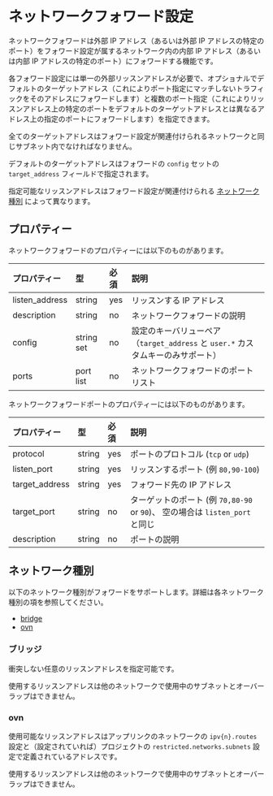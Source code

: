 # ネットワークフォワード設定

ネットワークフォワードは外部 IP アドレス（あるいは外部 IP アドレスの特定のポート）をフォワード設定が属するネットワーク内の内部 IP アドレス（あるいは内部 IP アドレスの特定のポート）にフォワードする機能です。

各フォワード設定には単一の外部リッスンアドレスが必要で、オプショナルでデフォルトのターゲットアドレス（これによりポート指定にマッチしないトラフィックをそのアドレスにフォワードします）と複数のポート指定（これによりリッスンアドレス上の特定のポートをデフォルトのターゲットアドレスとは異なるアドレス上の指定のポートにフォワードします）を指定できます。

全てのターゲットアドレスはフォワード設定が関連付けられるネットワークと同じサブネット内でなければなりません。

デフォルトのターゲットアドレスはフォワードの `config` セットの `target_address` フィールドで指定されます。

指定可能なリッスンアドレスはフォワード設定が関連付けられる [ネットワーク種別](#network-types) によって異なります。

## プロパティー
ネットワークフォワードのプロパティーには以下のものがあります。

プロパティー | 型 | 必須 | 説明
:--              | :--        | :--      | :--
listen\_address  | string     | yes      | リッスンする IP アドレス
description      | string     | no       | ネットワークフォワードの説明
config           | string set | no       | 設定のキーバリューペア（`target_address` と `user.*` カスタムキーのみサポート）
ports            | port list  | no       | ネットワークフォワードのポートリスト

ネットワークフォワードポートのプロパティーには以下のものがあります。

プロパティー | 型 | 必須 | 説明
:--               | :--        | :--      | :--
protocol          | string     | yes      | ポートのプロトコル (`tcp` or `udp`)
listen\_port      | string     | yes      | リッスンするポート (例 `80,90-100`)
target\_address   | string     | yes      | フォワード先の IP アドレス
target\_port      | string     | no       | ターゲットのポート (例 `70,80-90` or `90`)、 空の場合は `listen_port` と同じ
description       | string     | no       | ポートの説明

## ネットワーク種別

以下のネットワーク種別がフォワードをサポートします。詳細は各ネットワーク種別の項を参照してください。

 - [bridge](#network-bridge)
 - [ovn](#network-ovn)


### ブリッジ

衝突しない任意のリッスンアドレスを指定可能です。

使用するリッスンアドレスは他のネットワークで使用中のサブネットとオーバーラップはできません。

### ovn

使用可能なリッスンアドレスはアップリンクのネットワークの `ipv{n}.routes` 設定と（設定されていれば）プロジェクトの `restricted.networks.subnets` 設定で定義されているアドレスです。

使用するリッスンアドレスは他のネットワークで使用中のサブネットとオーバーラップはできません。
